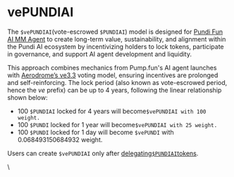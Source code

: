 # vePUNDIAI

The `$vePUNDIAI`(vote-escrowed `$PUNDIAI`) model is designed for [Pundi Fun AI MM Agent](../../pundi-fun-ai-agent-launcher-proposal/) to create long-term value, sustainability, and alignment within the Pundi AI ecosystem by incentivizing holders to lock tokens, participate in governance, and support AI agent development and liquidity.&#x20;

This approach combines mechanics from Pump.fun's AI agent launches with [Aerodrome’s ve3,3](https://aerodrome.finance/docs#tokenomics) voting model, ensuring incentives are prolonged and self-reinforcing. The lock period (also known as vote-escrowed period, hence the _ve_ prefix) can be up to 4 years, following the linear relationship shown below:

* 100 `$PUNDIAI` locked for 4 years will become`$vePUNDIAI with 100 weight.`
* 100 `$PUNDI` locked for 1 year will become`$vePUNDIAI with 25 weight.`
* 100 `$PUNDI` locked for 1 day will become `$vePUNDI` with 0.068493150684932 weight.

Users can create `$vePUNDIAI` only after [delegating`$PUNDIAI`tokens](https://support.functionx.io/hc/en-us/articles/900004371166-How-to-delegate-FX-to-a-validator).



\
